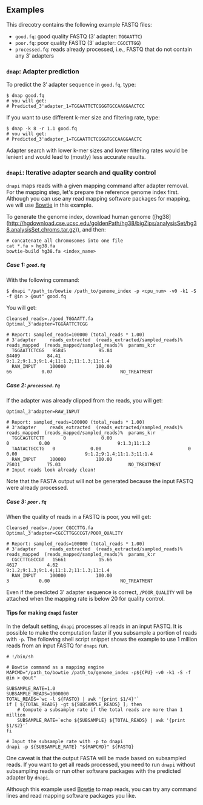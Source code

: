 ## Examples
This direcotry contains the following example FASTQ files:
* `good.fq`: good quality FASTQ (3′ adapter: `TGGAATTC`)
* `poor.fq`: poor quality FASTQ (3′ adapter: `CGCCTTGG`)
* `processed.fq`: reads already processed, i.e., FASTQ that do not
  contain any 3′ adapters

### `dnap`: Adapter prediction
To predict the 3′ adapter sequence in `good.fq`, type:

```shell
$ dnap good.fq
# you will get:
# Predicted_3'adapter_1=TGGAATTCTCGGGTGCCAAGGAACTCC
```

If you want to use different k-mer size and filtering rate,
type:

```shell
$ dnap -k 8 -r 1.1 good.fq
# you will get:
# Predicted_3'adapter_1=TGGAATTCTCGGGTGCCAAGGAACTC
```

Adapter search with lower k-mer sizes and lower filtering rates would
be lenient and would lead to (mostly) less accurate results.

### `dnapi`: Iterative adapter search and quality control
`dnapi` maps reads with a given mapping command after adapter removal.
For the mapping step, let's prepare the reference genome index first.
Although you can use any read mapping software packages for mapping,
we will use [Bowtie](http://bowtie-bio.sourceforge.net) in this example.

To generate the genome index, download human genome ([hg38]
(http://hgdownload.cse.ucsc.edu/goldenPath/hg38/bigZips/analysisSet/hg38.analysisSet.chroms.tar.gz)),
and then:

```shell
# concatenate all chromosomes into one file
cat *.fa > hg38.fa
bowtie-build hg38.fa <index_name>
```

##### Case 1: `good.fq`
With the following command:

    $ dnapi "/path_to/bowtie /path_to/genome_index -p <cpu_num> -v0 -k1 -S -f @in > @out" good.fq

You will get:

    Cleansed_reads=./good_TGGAATT.fa
    Optimal_3'adapter=TGGAATTCTCGG

    # Report: sampled_reads=100000 (total_reads * 1.00)
    # 3'adapter     reads_extracted  (reads_extracted/sampled_reads)%  reads_mapped  (reads_mapped/sampled_reads)%  params_k:r
      TGGAATTCTCGG   95845            95.84                            84409          84.41                         9:1.2;9:1.3;9:1.4;11:1.2;11:1.3;11:1.4
      RAW_INPUT     100000           100.00                               66           0.07                         NO_TREATMENT

##### Case 2: `processed.fq`
If the adapter was already clipped from the reads, you will get:

    Optimal_3'adapter=RAW_INPUT

    # Report: sampled_reads=100000 (total_reads * 1.00)
    # 3'adapter     reads_extracted  (reads_extracted/sampled_reads)%  reads_mapped  (reads_mapped/sampled_reads)%  params_k:r
      TGGCAGTGTCTT       0             0.00                                0           0.00                         9:1.3;11:1.2
      TAATACTGCCTG	 0             0.00                                0           0.00                         9:1.2;9:1.4;11:1.3;11:1.4
      RAW_INPUT     100000           100.00                            75031          75.03                         NO_TREATMENT
    # Input reads look already clean!

Note that the FASTA output will not be generated because the input
FASTQ were already processed.

##### Case 3: `poor.fq`
When the quality of reads in a FASTQ is poor, you will get:

    Cleansed_reads=./poor_CGCCTTG.fa
    Optimal_3'adapter=CGCCTTGGCCGT/POOR_QUALITY

    # Report: sampled_reads=100000 (total_reads * 1.00)
    # 3'adapter     reads_extracted  (reads_extracted/sampled_reads)%  reads_mapped  (reads_mapped/sampled_reads)%  params_k:r
      CGCCTTGGCCGT   15661            15.66                            4617           4.62                          9:1.2;9:1.3;9:1.4;11:1.2;11:1.3;11:1.4
      RAW_INPUT     100000           100.00                               3           0.00                          NO_TREATMENT

Even if the predicted 3' adapter sequence is correct, `/POOR_QUALITY`
will be attached when the mapping rate is below 20 for quality control.

#### Tips for making `dnapi` faster
In the default setting, `dnapi` processes all reads in an input FASTQ.
It is possible to make the computation faster if you subsample a
portion of reads with `-p`. The following shell script snippet shows
the example to use 1 million reads from an input FASTQ for `dnapi` run.

```shell
# !/bin/sh

# Bowtie command as a mapping engine
MAPCMD="/path_to/bowtie /path_to/genome_index -p${CPU} -v0 -k1 -S -f @in > @out"

SUBSAMPLE_RATE=1.0
SUBSAMPLE_READS=1000000
TOTAL_READS=`wc -l ${FASTQ} | awk '{print $1/4}'`
if [ ${TOTAL_READS} -gt ${SUBSAMPLE_READS} ]; then
    # Compute a subsample rate if the total reads are more than 1 million
    SUBSAMPLE_RATE=`echo ${SUBSAMPLE} ${TOTAL_READS} | awk '{print $1/$2}'`
fi

# Input the subsample rate with -p to dnapi
dnapi -p ${SUBSAMPLE_RATE} "${MAPCMD}" ${FASTQ}
````

One caveat is that the output FASTA will be made based on subsampled
reads. If you want to get all reads processed, you need to run `dnapi`
without subsampling reads or run other software packages with the
predicted adapter by `dnapi`.

Although this example used [Bowtie](http://bowtie-bio.sourceforge.net)
to map reads, you can try any command lines and read mapping software
packages you like.
